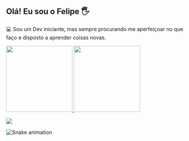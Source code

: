 ## Olá! Eu sou o Felipe 🖐️

💻 Sou um Dev iniciante, mas sempre procurando me aperfeiçoar no que faço e disposto a aprender coisas novas.


<div>
<a href="https://github.com/oFelipeee">
<img loading="lazy" height="180em" src="https://github-readme-stats.vercel.app/api/top-langs/?username=oFelipeee&layout=compact&langs_count=7&theme=dracula"/>
<img loading="lazy" height="180em" src="https://github-readme-stats.vercel.app/api?username=oFelipeee&show_icons=true&theme=dracula&include_all_commits=true&count_private=true"/>
</div>

<a href="https://instagram.com/opaulino._._" target="_blank"><img loading="lazy" src="https://img.shields.io/badge/-Instagram-%23E4405F?style=for-the-badge&logo=instagram&logoColor=white" target="_blank"></a>


![Snake animation](https://github.com/oFelipeeei/oFelipeee/blob/output/github-contribution-grid-snake.svg)

